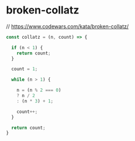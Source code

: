 # broken-collatz
// https://www.codewars.com/kata/broken-collatz/


```javascript
const collatz = (n, count) => {

  if (n < 1) {
    return count;
  }

  count = 1;

  while (n > 1) {

    n = (n % 2 === 0)
    ? n / 2
    : (n * 3) + 1;

    count++;
  }

  return count;
}
```
